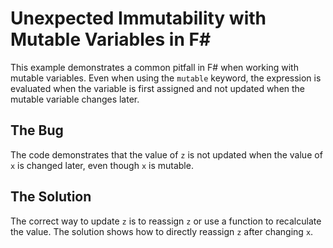 # Unexpected Immutability with Mutable Variables in F#

This example demonstrates a common pitfall in F# when working with mutable variables. Even when using the `mutable` keyword, the expression is evaluated when the variable is first assigned and not updated when the mutable variable changes later. 

## The Bug

The code demonstrates that the value of `z` is not updated when the value of `x` is changed later, even though `x` is mutable.

## The Solution

The correct way to update `z` is to reassign `z` or use a function to recalculate the value. The solution shows how to directly reassign `z` after changing `x`. 